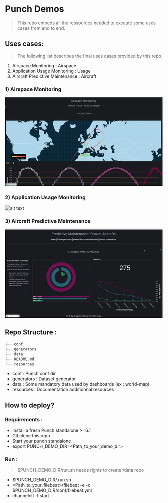 # Punch Demos

> This repo embeds all the ressources needed to execute some uses cases from end to end.

## Uses cases:
> The following list describes the final uses cases provided by this repo.

1) Airspace Monitoring : Airspace
2) Application Usage Monitoring : Usage
3) Aircraft Predictive Maintenance : Aircraft

### 1) Airspace Monitoring
![alt text](resources/airspace.gif)
### 2) Application Usage Monitoring
![alt text](resources/usage.gif)
### 3) Aircraft Predictive Maintenance
![alt text](resources/aircraft_maintenance_predictive.gif)

## Repo Structure :
```
├── conf
├── generators
├── data
├── README.md
└── resources
```
- conf : Punch conf dir
- generators : Dataset generator
- data : Some mandatory data used by dashboards (ex : world-map)
- resources : Documentation additionnal resources

## How to deploy?

### Requirements :

- Install a fresh Punch standalone >=6.1
- Git clone this repo
- Start your punch standalone
- export PUNCH_DEMO_DIR=<Path_to_your_demo_dir>

### Run :
> $PUNCH_DEMO_DIR/run.sh needs rights to create /data repo

- $PUNCH_DEMO_DIR/.run.sh
- <Path_to_your_filebeat>/filebeat -e -c $PUNCH_DEMO_DIR/conf/filebeat.yml
- channelctl -t <tenant> start
